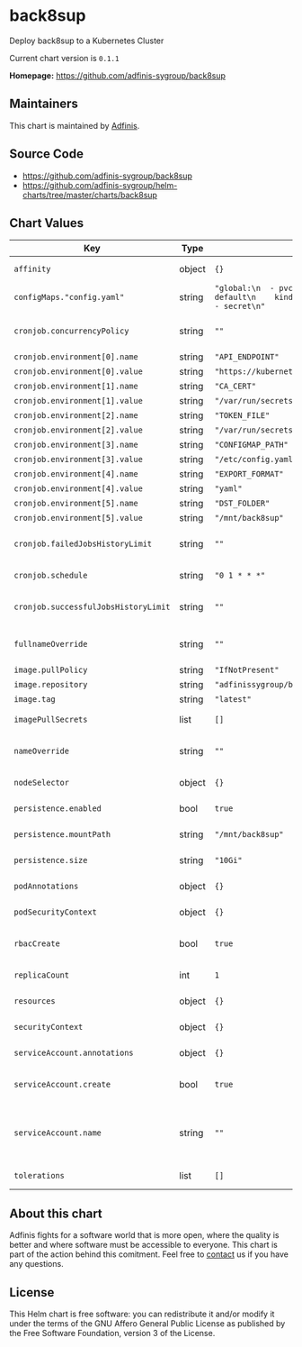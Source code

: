 back8sup
========
Deploy back8sup to a Kubernetes Cluster

Current chart version is `0.1.1`


**Homepage:** <https://github.com/adfinis-sygroup/back8sup>


## Maintainers
This chart is maintained by [Adfinis](https://adfinis.com/?pk_campaign=github&pk_kwd=helm-charts).


## Source Code

* <https://github.com/adfinis-sygroup/back8sup>
* <https://github.com/adfinis-sygroup/helm-charts/tree/master/charts/back8sup>


## Chart Values


| Key | Type | Default | Description |
|-----|------|---------|-------------|
| `affinity` | object | `{}` | specifies the affinity to be used |
| `configMaps."config.yaml"` | string | `"global:\n  - pvc\n  - pv\nnamespaces:\n  - name: default\n    kind:\n      - deployment\n      - cm\n      - secret\n"` |  |
| `cronjob.concurrencyPolicy` | string | `""` | specifies the concurrencyPolicy of the cronjob |
| `cronjob.environment[0].name` | string | `"API_ENDPOINT"` |  |
| `cronjob.environment[0].value` | string | `"https://kubernetes.default.svc.cluster.local:443"` |  |
| `cronjob.environment[1].name` | string | `"CA_CERT"` |  |
| `cronjob.environment[1].value` | string | `"/var/run/secrets/kubernetes.io/serviceaccount/ca.crt"` |  |
| `cronjob.environment[2].name` | string | `"TOKEN_FILE"` |  |
| `cronjob.environment[2].value` | string | `"/var/run/secrets/kubernetes.io/serviceaccount/token"` |  |
| `cronjob.environment[3].name` | string | `"CONFIGMAP_PATH"` |  |
| `cronjob.environment[3].value` | string | `"/etc/config.yaml"` |  |
| `cronjob.environment[4].name` | string | `"EXPORT_FORMAT"` |  |
| `cronjob.environment[4].value` | string | `"yaml"` |  |
| `cronjob.environment[5].name` | string | `"DST_FOLDER"` |  |
| `cronjob.environment[5].value` | string | `"/mnt/back8sup"` |  |
| `cronjob.failedJobsHistoryLimit` | string | `""` | specifies the failedJobsHistoryLimit of the cronjob |
| `cronjob.schedule` | string | `"0 1 * * *"` | on which schedule the cronjob gets run |
| `cronjob.successfulJobsHistoryLimit` | string | `""` | specifies the successfulJobsHistoryLimit of the cronjob |
| `fullnameOverride` | string | `""` | specifies the full name override to be used for helm |
| `image.pullPolicy` | string | `"IfNotPresent"` | set the image pullPolicy |
| `image.repository` | string | `"adfinissygroup/back8sup"` | set the image repository |
| `image.tag` | string | `"latest"` | set the tag of the image |
| `imagePullSecrets` | list | `[]` | specifies the image pull secrets to be used |
| `nameOverride` | string | `""` | specifies the name override to be used for helm |
| `nodeSelector` | object | `{}` | specifies the nodeSelector to be used |
| `persistence.enabled` | bool | `true` | specifies if persistence is enabled or not |
| `persistence.mountPath` | string | `"/mnt/back8sup"` | specifies where to mount the PV |
| `persistence.size` | string | `"10Gi"` | specifies which size the PVC should request |
| `podAnnotations` | object | `{}` | specifies the Pod Annotations to be set |
| `podSecurityContext` | object | `{}` | specifies the Pod Security Context to be set |
| `rbacCreate` | bool | `true` | wheter the rolebindings and roles should be created |
| `replicaCount` | int | `1` | specifies the replica count of the pods |
| `resources` | object | `{}` | specifies the resources to be used |
| `securityContext` | object | `{}` | specifies the Security Context to be set |
| `serviceAccount.annotations` | object | `{}` | Annotations to add to the service account |
| `serviceAccount.create` | bool | `true` | Specifies whether a service account should be created |
| `serviceAccount.name` | string | `""` | The name of the service account to use. If not set and create is true, a name is generated using the fullname template |
| `tolerations` | list | `[]` | specifies the tolerations to be used |

## About this chart

Adfinis fights for a software world that is more open, where the quality is
better and where software must be accessible to everyone. This chart
is part of the action behind this comitment. Feel free to
[contact](https://adfinis.com/kontakt/?pk_campaign=github&pk_kwd=helm-charts)
us if you have any questions.

## License

This Helm chart is free software: you can redistribute it and/or modify it under the terms
of the GNU Affero General Public License as published by the Free Software Foundation,
version 3 of the License.

